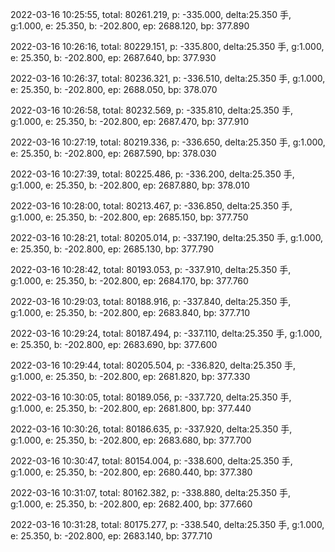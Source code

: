 2022-03-16 10:25:55, total: 80261.219, p: -335.000, delta:25.350 手, g:1.000, e: 25.350, b: -202.800, ep: 2688.120, bp: 377.890

2022-03-16 10:26:16, total: 80229.151, p: -335.800, delta:25.350 手, g:1.000, e: 25.350, b: -202.800, ep: 2687.640, bp: 377.930

2022-03-16 10:26:37, total: 80236.321, p: -336.510, delta:25.350 手, g:1.000, e: 25.350, b: -202.800, ep: 2688.050, bp: 378.070

2022-03-16 10:26:58, total: 80232.569, p: -335.810, delta:25.350 手, g:1.000, e: 25.350, b: -202.800, ep: 2687.470, bp: 377.910

2022-03-16 10:27:19, total: 80219.336, p: -336.650, delta:25.350 手, g:1.000, e: 25.350, b: -202.800, ep: 2687.590, bp: 378.030

2022-03-16 10:27:39, total: 80225.486, p: -336.200, delta:25.350 手, g:1.000, e: 25.350, b: -202.800, ep: 2687.880, bp: 378.010

2022-03-16 10:28:00, total: 80213.467, p: -336.850, delta:25.350 手, g:1.000, e: 25.350, b: -202.800, ep: 2685.150, bp: 377.750

2022-03-16 10:28:21, total: 80205.014, p: -337.190, delta:25.350 手, g:1.000, e: 25.350, b: -202.800, ep: 2685.130, bp: 377.790

2022-03-16 10:28:42, total: 80193.053, p: -337.910, delta:25.350 手, g:1.000, e: 25.350, b: -202.800, ep: 2684.170, bp: 377.760

2022-03-16 10:29:03, total: 80188.916, p: -337.840, delta:25.350 手, g:1.000, e: 25.350, b: -202.800, ep: 2683.840, bp: 377.710

2022-03-16 10:29:24, total: 80187.494, p: -337.110, delta:25.350 手, g:1.000, e: 25.350, b: -202.800, ep: 2683.690, bp: 377.600

2022-03-16 10:29:44, total: 80205.504, p: -336.820, delta:25.350 手, g:1.000, e: 25.350, b: -202.800, ep: 2681.820, bp: 377.330

2022-03-16 10:30:05, total: 80189.056, p: -337.720, delta:25.350 手, g:1.000, e: 25.350, b: -202.800, ep: 2681.800, bp: 377.440

2022-03-16 10:30:26, total: 80186.635, p: -337.920, delta:25.350 手, g:1.000, e: 25.350, b: -202.800, ep: 2683.680, bp: 377.700

2022-03-16 10:30:47, total: 80154.004, p: -338.600, delta:25.350 手, g:1.000, e: 25.350, b: -202.800, ep: 2680.440, bp: 377.380

2022-03-16 10:31:07, total: 80162.382, p: -338.880, delta:25.350 手, g:1.000, e: 25.350, b: -202.800, ep: 2682.400, bp: 377.660

2022-03-16 10:31:28, total: 80175.277, p: -338.540, delta:25.350 手, g:1.000, e: 25.350, b: -202.800, ep: 2683.140, bp: 377.710